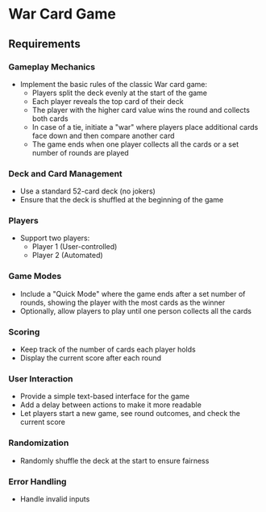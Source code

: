 # War Card Game

## Requirements

### Gameplay Mechanics

- Implement the basic rules of the classic War card game:
  - Players split the deck evenly at the start of the game
  - Each player reveals the top card of their deck
  - The player with the higher card value wins the round and collects both cards
  - In case of a tie, initiate a "war" where players place additional cards face down and then compare another card
  - The game ends when one player collects all the cards or a set number of rounds are played

### Deck and Card Management

- Use a standard 52-card deck (no jokers)
- Ensure that the deck is shuffled at the beginning of the game

### Players

- Support two players:
  - Player 1 (User-controlled)
  - Player 2 (Automated)

### Game Modes

- Include a "Quick Mode" where the game ends after a set number of rounds, showing the player with the most cards as the winner
- Optionally, allow players to play until one person collects all the cards

### Scoring

- Keep track of the number of cards each player holds
- Display the current score after each round

### User Interaction

- Provide a simple text-based interface for the game
- Add a delay between actions to make it more readable
- Let players start a new game, see round outcomes, and check the current score

### Randomization

- Randomly shuffle the deck at the start to ensure fairness

### Error Handling

- Handle invalid inputs
